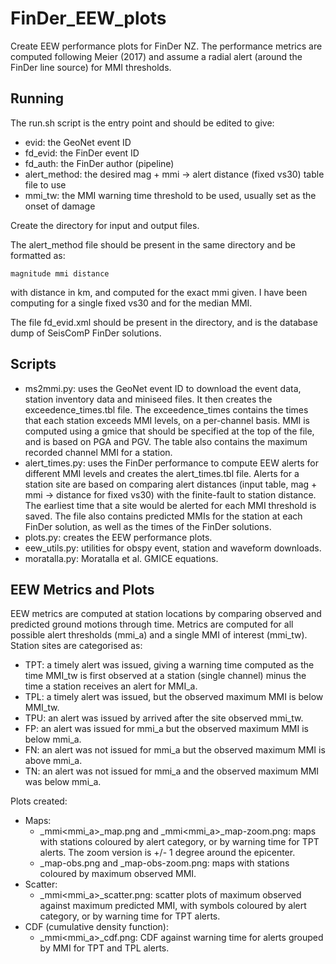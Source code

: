 # FinDer_EEW_plots
Create EEW performance plots for FinDer NZ. The performance metrics are computed following Meier
(2017) and assume a radial alert (around the FinDer line source) for MMI thresholds.

## Running
The run.sh script is the entry point and should be edited to give:
 * evid: the GeoNet event ID
 * fd_evid: the FinDer event ID
 * fd_auth: the FinDer author (pipeline)
 * alert_method: the desired mag + mmi -> alert distance (fixed vs30) table file to use
 * mmi_tw: the MMI warning time threshold to be used, usually set as the onset of damage

Create the directory <evid> for input and output files.

The alert_method file should be present in the same directory and be formatted as:
```
magnitude mmi distance
```
with distance in km, and computed for the exact mmi given. I have been computing for a single fixed vs30 and for the median MMI.

The file fd_evid.xml should be present in the <evid> directory, and is the database dump of SeisComP FinDer solutions.

## Scripts
 * ms2mmi.py: uses the GeoNet event ID to download the event data, station inventory data and miniseed files. It then creates the exceedence_times.tbl file. The exceedence_times contains the times that each station exceeds MMI levels, on a per-channel basis. MMI is computed using a gmice that should be specified at the top of the file, and is based on PGA and PGV. The table also contains the maximum recorded channel MMI for a station.
 * alert_times.py: uses the FinDer performance to compute EEW alerts for different MMI levels and creates the alert_times.tbl file. Alerts for a station site are based on comparing alert distances (input table, mag + mmi -> distance for fixed vs30) with the finite-fault to station distance. The earliest time that a site would be alerted for each MMI threshold is saved. The file also contains predicted MMIs for the station at each FinDer solution, as well as the times of the FinDer solutions.
 * plots.py: creates the EEW performance plots.
 * eew_utils.py: utilities for obspy event, station and waveform downloads.
 * moratalla.py: Moratalla et al. GMICE equations.

## EEW Metrics and Plots
EEW metrics are computed at station locations by comparing observed and predicted ground motions through time. Metrics are computed for all possible alert thresholds (mmi_a) and a single MMI of interest (mmi_tw). Station sites are categorised as:
 * TPT: a timely alert was issued, giving a warning time computed as the time MMI_tw is first observed at a station (single channel) minus the time a station receives an alert for MMI_a.
 * TPL: a timely alert was issued, but the observed maximum MMI is below MMI_tw.
 * TPU: an alert was issued by arrived after the site observed mmi_tw.
 * FP: an alert was issued for mmi_a but the observed maximum MMI is below mmi_a.
 * FN: an alert was not issued for mmi_a but the observed maximum MMI is above mmi_a.
 * TN: an alert was not issued for mmi_a and the observed maximum MMI was below mmi_a.

Plots created:
 * Maps: 
   * <evid>_mmi<mmi_a>_map.png and <evid>_mmi<mmi_a>_map-zoom.png: maps with stations coloured by alert category, or by warning time for TPT alerts. The zoom version is +/- 1 degree around the epicenter.
   * <evid>_map-obs.png and <evid>_map-obs-zoom.png: maps with stations coloured by maximum observed MMI.
 * Scatter:
   * <evid>_mmi<mmi_a>_scatter.png: scatter plots of maximum observed against maximum predicted MMI, with symbols coloured by alert category, or by warning time for TPT alerts.
 * CDF (cumulative density function):
   * <evid>_mmi<mmi_a>_cdf.png: CDF against warning time for alerts grouped by MMI for TPT and TPL alerts.
